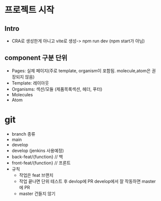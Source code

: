 # 프로젝트 시작

## Intro

* CRA로 생성한게 아니고 vite로 생성->  npm run dev (npm start가 아님)

## component 구분 단위

* Pages: 실제 페이지(주로 template, organism이 포함됨. molecule,atom은 권장되지 않음)
* Template: 레이아웃
* Organisms: 섹션/모듈 (제품목록섹션, 헤더, 푸터) 
* Molecules
* Atom



# git

*  branch 종류
  * main
  * develop
  * develop (jenkins 사용예정)
  * back-feat/{function} // 백
  * front-feat/{function} // 프론트
* 규칙
  * 작업은 feat 브랜치
  *  작업 끝나면 단위 테스트 후 devlop에 PR develop에서 잘 작동하면 master에 PR 
  * master 건들지 않기